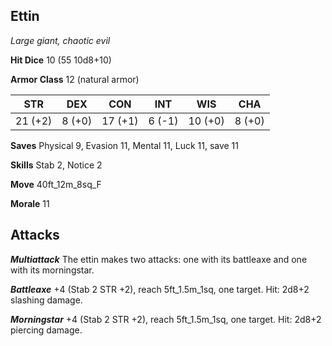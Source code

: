 ## Ettin

*Large giant, chaotic evil*

**Hit Dice** 10 (55 10d8+10)

**Armor Class** 12 (natural armor)

| STR     | DEX     | CON     | INT     | WIS     | CHA     |
|---------|---------|---------|---------|---------|---------|
| 21 (+2) |  8 (+0) | 17 (+1) |  6 (-1) | 10 (+0) |  8 (+0) |

**Saves** Physical 9, Evasion 11, Mental 11, Luck 11, save 11

**Skills** Stab 2, Notice 2

**Move** 40ft\_12m\_8sq\_F

**Morale** 11

## Attacks

***Multiattack*** The ettin makes two attacks: one with its battleaxe and one with its morningstar.

***Battleaxe*** +4 (Stab 2 STR +2), reach 5ft\_1.5m\_1sq, one target. Hit: 2d8+2 slashing damage.

***Morningstar*** +4 (Stab 2 STR +2), reach 5ft\_1.5m\_1sq, one target. Hit: 2d8+2 piercing damage.

